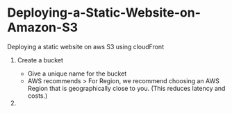 # Deploying-a-Static-Website-on-Amazon-S3
Deploying a static website on aws S3 using cloudFront

1. Create a bucket
   * Give a unique name for the bucket
   * AWS recommends > For Region, we recommend choosing an AWS Region that is geographically close to you. (This reduces latency and costs.)
   
2. 
